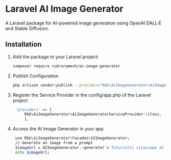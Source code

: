 # Laravel AI Image Generator

A Laravel package for AI-powered image generation using OpenAI DALL·E and Stable Diffusion.

## Installation

1. Add the package to your Laravel project:
   ```bash
   composer require rudraramesh/ai-image-generator

2. Publish Configuration
   ```bash
   php artisan vendor:publish --provider="Rbb\AiImageGenerator\AiImageGeneratorServiceProvider"


3. Register the Service Provider  in the config/app.php of the Laravel project
   ```bash
    'providers' => [
        Rbb\AiImageGenerator\AiImageGeneratorServiceProvider::class,
        ],

4. Access the AI Image Generator in your app

   ```bash
    use Rbb\AiImageGenerator\Facades\AIImageGenerator;
    // Generate an image from a prompt
    $imageUrl = AIImageGenerator::generate('A futuristic cityscape at sunset.');
    echo $imageUrl;
